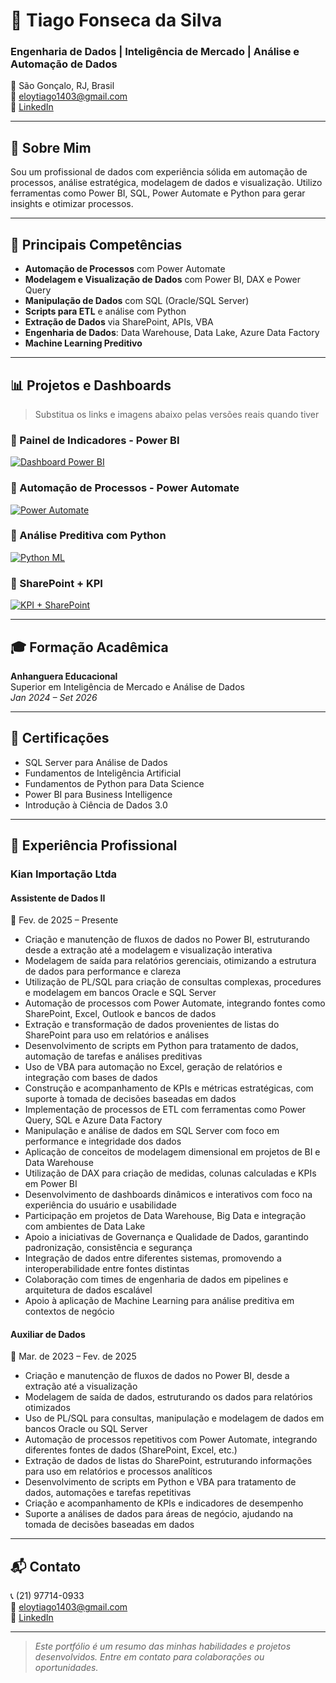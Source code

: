 # 👋 Tiago Fonseca da Silva

### Engenharia de Dados | Inteligência de Mercado | Análise e Automação de Dados

📍 São Gonçalo, RJ, Brasil  
📧 eloytiago1403@gmail.com  
🔗 [LinkedIn](https://www.linkedin.com/in/tiago-fonseca-da-silva-126aa22a5)

---

## 💼 Sobre Mim

Sou um profissional de dados com experiência sólida em automação de processos, análise estratégica, modelagem de dados e visualização. Utilizo ferramentas como Power BI, SQL, Power Automate e Python para gerar insights e otimizar processos.

---

## 🧠 Principais Competências

- **Automação de Processos** com Power Automate  
- **Modelagem e Visualização de Dados** com Power BI, DAX e Power Query  
- **Manipulação de Dados** com SQL (Oracle/SQL Server)  
- **Scripts para ETL** e análise com Python  
- **Extração de Dados** via SharePoint, APIs, VBA  
- **Engenharia de Dados**: Data Warehouse, Data Lake, Azure Data Factory  
- **Machine Learning Preditivo**

---

## 📊 Projetos e Dashboards

> Substitua os links e imagens abaixo pelas versões reais quando tiver

### 🔷 Painel de Indicadores - Power BI  
[![Dashboard Power BI](https://via.placeholder.com/800x400.png?text=Dashboard+Power+BI)](https://seulink.com/relatorio1)

### 🔷 Automação de Processos - Power Automate  
[![Power Automate](https://via.placeholder.com/800x400.png?text=Automacao+Power+Automate)](https://seulink.com/relatorio2)

### 🔷 Análise Preditiva com Python  
[![Python ML](https://via.placeholder.com/800x400.png?text=Machine+Learning+Python)](https://seulink.com/relatorio3)

### 🔷 SharePoint + KPI  
[![KPI + SharePoint](https://via.placeholder.com/800x400.png?text=Dashboard+SharePoint)](https://seulink.com/relatorio4)

---

## 🎓 Formação Acadêmica

**Anhanguera Educacional**  
Superior em Inteligência de Mercado e Análise de Dados  
*Jan 2024 – Set 2026*

---

## 📜 Certificações

- SQL Server para Análise de Dados  
- Fundamentos de Inteligência Artificial  
- Fundamentos de Python para Data Science  
- Power BI para Business Intelligence  
- Introdução à Ciência de Dados 3.0

---

## 🧾 Experiência Profissional

### **Kian Importação Ltda**

#### **Assistente de Dados II**  
📅 Fev. de 2025 – Presente  
- Criação e manutenção de fluxos de dados no Power BI, estruturando desde a extração até a modelagem e visualização interativa  
- Modelagem de saída para relatórios gerenciais, otimizando a estrutura de dados para performance e clareza  
- Utilização de PL/SQL para criação de consultas complexas, procedures e modelagem em bancos Oracle e SQL Server  
- Automação de processos com Power Automate, integrando fontes como SharePoint, Excel, Outlook e bancos de dados  
- Extração e transformação de dados provenientes de listas do SharePoint para uso em relatórios e análises  
- Desenvolvimento de scripts em Python para tratamento de dados, automação de tarefas e análises preditivas  
- Uso de VBA para automação no Excel, geração de relatórios e integração com bases de dados  
- Construção e acompanhamento de KPIs e métricas estratégicas, com suporte à tomada de decisões baseadas em dados  
- Implementação de processos de ETL com ferramentas como Power Query, SQL e Azure Data Factory  
- Manipulação e análise de dados em SQL Server com foco em performance e integridade dos dados  
- Aplicação de conceitos de modelagem dimensional em projetos de BI e Data Warehouse  
- Utilização de DAX para criação de medidas, colunas calculadas e KPIs em Power BI  
- Desenvolvimento de dashboards dinâmicos e interativos com foco na experiência do usuário e usabilidade  
- Participação em projetos de Data Warehouse, Big Data e integração com ambientes de Data Lake  
- Apoio a iniciativas de Governança e Qualidade de Dados, garantindo padronização, consistência e segurança  
- Integração de dados entre diferentes sistemas, promovendo a interoperabilidade entre fontes distintas  
- Colaboração com times de engenharia de dados em pipelines e arquitetura de dados escalável  
- Apoio à aplicação de Machine Learning para análise preditiva em contextos de negócio

#### **Auxiliar de Dados**  
📅 Mar. de 2023 – Fev. de 2025  
- Criação e manutenção de fluxos de dados no Power BI, desde a extração até a visualização  
- Modelagem de saída de dados, estruturando os dados para relatórios otimizados  
- Uso de PL/SQL para consultas, manipulação e modelagem de dados em bancos Oracle ou SQL Server  
- Automação de processos repetitivos com Power Automate, integrando diferentes fontes de dados (SharePoint, Excel, etc.)  
- Extração de dados de listas do SharePoint, estruturando informações para uso em relatórios e processos analíticos  
- Desenvolvimento de scripts em Python e VBA para tratamento de dados, automações e tarefas repetitivas  
- Criação e acompanhamento de KPIs e indicadores de desempenho  
- Suporte a análises de dados para áreas de negócio, ajudando na tomada de decisões baseadas em dados

---

## 📬 Contato

📞 (21) 97714-0933  
📧 eloytiago1403@gmail.com  
🔗 [LinkedIn](https://www.linkedin.com/in/tiago-fonseca-da-silva-126aa22a5)

---

> _Este portfólio é um resumo das minhas habilidades e projetos desenvolvidos. Entre em contato para colaborações ou oportunidades._
